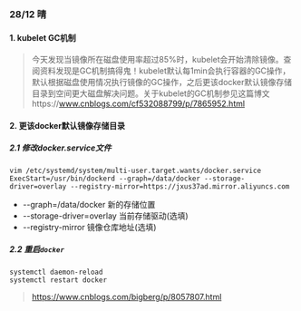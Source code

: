 
### 28/12 晴
#### 1. kubelet GC机制
>今天发现当镜像所在磁盘使用率超过85%时，kubelet会开始清除镜像。查阅资料发现是GC机制搞得鬼！kubelet默认每1min会执行容器的GC操作，默认根据磁盘使用情况执行镜像的GC操作，之后更该docker默认镜像存储目录到空间更大磁盘解决问题。关于kubelet的GC机制参见这篇博文https://www.cnblogs.com/cf532088799/p/7865952.html
#### 2. 更该docker默认镜像存储目录
##### 2.1 修改docker.service文件
```shell
vim /etc/systemd/system/multi-user.target.wants/docker.service
ExecStart=/usr/bin/dockerd --graph=/data/docker --storage-driver=overlay --registry-mirror=https://jxus37ad.mirror.aliyuncs.com
```
* --graph=/data/docker 新的存储位置<br>
* --storage-driver=overlay 当前存储驱动(选填)<br>
* --registry-mirror 镜像仓库地址(选填)<br>
##### 2.2 重启`docker`
```shell
systemctl daemon-reload
systemctl restart docker
```
>https://www.cnblogs.com/bigberg/p/8057807.html
